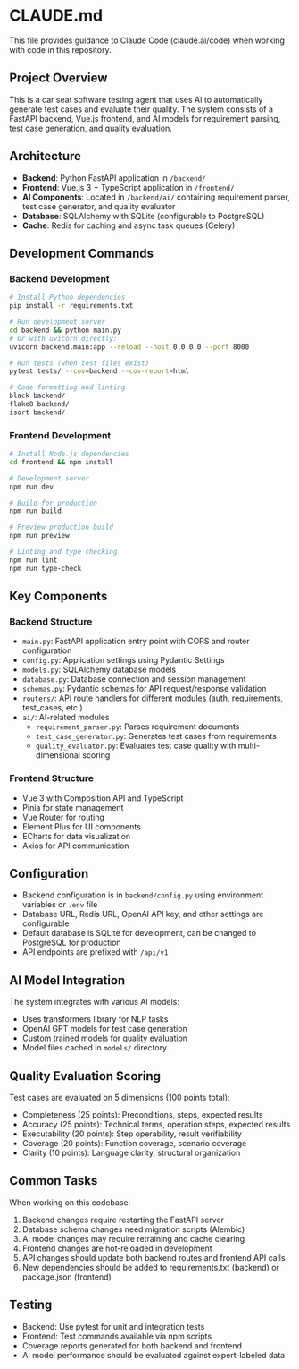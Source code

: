 # CLAUDE.md

This file provides guidance to Claude Code (claude.ai/code) when working with code in this repository.

## Project Overview

This is a car seat software testing agent that uses AI to automatically generate test cases and evaluate their quality. The system consists of a FastAPI backend, Vue.js frontend, and AI models for requirement parsing, test case generation, and quality evaluation.

## Architecture

- **Backend**: Python FastAPI application in `/backend/`
- **Frontend**: Vue.js 3 + TypeScript application in `/frontend/`
- **AI Components**: Located in `/backend/ai/` containing requirement parser, test case generator, and quality evaluator
- **Database**: SQLAlchemy with SQLite (configurable to PostgreSQL)
- **Cache**: Redis for caching and async task queues (Celery)

## Development Commands

### Backend Development
```bash
# Install Python dependencies
pip install -r requirements.txt

# Run development server
cd backend && python main.py
# Or with uvicorn directly:
uvicorn backend.main:app --reload --host 0.0.0.0 --port 8000

# Run tests (when test files exist)
pytest tests/ --cov=backend --cov-report=html

# Code formatting and linting
black backend/
flake8 backend/
isort backend/
```

### Frontend Development
```bash
# Install Node.js dependencies
cd frontend && npm install

# Development server
npm run dev

# Build for production
npm run build

# Preview production build
npm run preview

# Linting and type checking
npm run lint
npm run type-check
```

## Key Components

### Backend Structure
- `main.py`: FastAPI application entry point with CORS and router configuration
- `config.py`: Application settings using Pydantic Settings
- `models.py`: SQLAlchemy database models
- `database.py`: Database connection and session management
- `schemas.py`: Pydantic schemas for API request/response validation
- `routers/`: API route handlers for different modules (auth, requirements, test_cases, etc.)
- `ai/`: AI-related modules
  - `requirement_parser.py`: Parses requirement documents
  - `test_case_generator.py`: Generates test cases from requirements
  - `quality_evaluator.py`: Evaluates test case quality with multi-dimensional scoring

### Frontend Structure
- Vue 3 with Composition API and TypeScript
- Pinia for state management
- Vue Router for routing
- Element Plus for UI components
- ECharts for data visualization
- Axios for API communication

## Configuration

- Backend configuration is in `backend/config.py` using environment variables or `.env` file
- Database URL, Redis URL, OpenAI API key, and other settings are configurable
- Default database is SQLite for development, can be changed to PostgreSQL for production
- API endpoints are prefixed with `/api/v1`

## AI Model Integration

The system integrates with various AI models:
- Uses transformers library for NLP tasks
- OpenAI GPT models for test case generation
- Custom trained models for quality evaluation
- Model files cached in `models/` directory

## Quality Evaluation Scoring

Test cases are evaluated on 5 dimensions (100 points total):
- Completeness (25 points): Preconditions, steps, expected results
- Accuracy (25 points): Technical terms, operation steps, expected results  
- Executability (20 points): Step operability, result verifiability
- Coverage (20 points): Function coverage, scenario coverage
- Clarity (10 points): Language clarity, structural organization

## Common Tasks

When working on this codebase:
1. Backend changes require restarting the FastAPI server
2. Database schema changes need migration scripts (Alembic)
3. AI model changes may require retraining and cache clearing
4. Frontend changes are hot-reloaded in development
5. API changes should update both backend routes and frontend API calls
6. New dependencies should be added to requirements.txt (backend) or package.json (frontend)

## Testing

- Backend: Use pytest for unit and integration tests
- Frontend: Test commands available via npm scripts
- Coverage reports generated for both backend and frontend
- AI model performance should be evaluated against expert-labeled data
